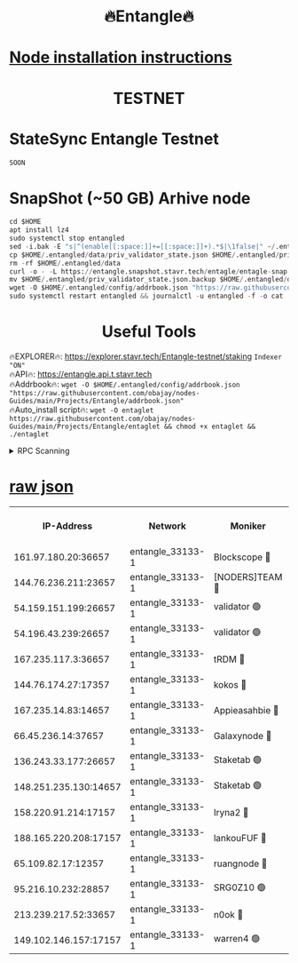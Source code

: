 <h1 align="center"> 🔥Entangle🔥</h1>

[Node installation instructions](https://github.com/obajay/nodes-Guides/tree/main/Projects/Entangle)
=

<h1 align="center"> TESTNET</h1>

# StateSync Entangle Testnet
```python
SOON
```
# SnapShot (~50 GB) Arhive node
```python
cd $HOME
apt install lz4
sudo systemctl stop entangled
sed -i.bak -E "s|^(enable[[:space:]]+=[[:space:]]+).*$|\1false|" ~/.entangled/config/config.toml
cp $HOME/.entangled/data/priv_validator_state.json $HOME/.entangled/priv_validator_state.json.backup
rm -rf $HOME/.entangled/data
curl -o - -L https://entangle.snapshot.stavr.tech/entagle/entagle-snap.tar.lz4 | lz4 -c -d - | tar -x -C $HOME/.entangled --strip-components 2
mv $HOME/.entangled/priv_validator_state.json.backup $HOME/.entangled/data/priv_validator_state.json
wget -O $HOME/.entangled/config/addrbook.json "https://raw.githubusercontent.com/obajay/nodes-Guides/main/Projects/Entangle/addrbook.json"
sudo systemctl restart entangled && journalctl -u entangled -f -o cat
```
 <h1 align="center"> Useful Tools</h1>
 
🔥EXPLORER🔥: https://explorer.stavr.tech/Entangle-testnet/staking        `Indexer "ON"` \
🔥API🔥:      https://entangle.api.t.stavr.tech \
🔥Addrbook🔥: ```wget -O $HOME/.entangled/config/addrbook.json "https://raw.githubusercontent.com/obajay/nodes-Guides/main/Projects/Entangle/addrbook.json"``` \
🔥Auto_install script🔥:  `wget -O entaglet https://raw.githubusercontent.com/obajay/nodes-Guides/main/Projects/Entangle/entaglet && chmod +x entaglet && ./entaglet`


<details>
<summary>RPC Scanning</summary>

<h2 align="center"> We scan nodes in real time every 4 hours. And we provide the final result of RPC endpoints.
We cannot influence the operation of these nodes in any way. </h2>


```python
If Voting Power is higher than 0 --> then the Node is a validator of the network and may be subject to attack and be a potential threat to the chain.
```
```python
We marked such validators with a red symbol
```

</details>

[raw json](https://rpc-check.entangt.stavr.tech/entangt/rpc-entangt-result.json)
=


<table><tr><th>IP-Address</th><th>Network</th><th>Moniker</th><th>Latest Block Height</th><th>Earliest Block Height</th><th>Catching Up</th><th>Tx Index</th><th>Voting Power</th><th>Scan Time</th></tr><tr><td>161.97.180.20:36657</td><td>entangle_33133-1</td><td>Blockscope 🔴</td><td>1068195</td><td>1</td><td>False</td><td>off</td><td>254086473635098</td><td>2023-12-12T01:59:21.534758999UTC</td></tr><tr><td>144.76.236.211:23657</td><td>entangle_33133-1</td><td>[NODERS]TEAM 🔴</td><td>1068197</td><td>1</td><td>False</td><td>off</td><td>47049700500000000</td><td>2023-12-12T01:59:33.557231982UTC</td></tr><tr><td>54.159.151.199:26657</td><td>entangle_33133-1</td><td>validator 🟢</td><td>1068199</td><td>1</td><td>False</td><td>on</td><td>0</td><td>2023-12-12T01:59:41.577033372UTC</td></tr><tr><td>54.196.43.239:26657</td><td>entangle_33133-1</td><td>validator 🟢</td><td>1068199</td><td>1</td><td>False</td><td>on</td><td>0</td><td>2023-12-12T01:59:42.193742074UTC</td></tr><tr><td>167.235.117.3:36657</td><td>entangle_33133-1</td><td>tRDM 🔴</td><td>1068200</td><td>1</td><td>False</td><td>on</td><td>56719660338000</td><td>2023-12-12T01:59:43.026561947UTC</td></tr><tr><td>144.76.174.27:17357</td><td>entangle_33133-1</td><td>kokos 🔴</td><td>1068197</td><td>145001</td><td>False</td><td>on</td><td>89890100000000</td><td>2023-12-12T01:59:30.816161284UTC</td></tr><tr><td>167.235.14.83:14657</td><td>entangle_33133-1</td><td>Appieasahbie 🔴</td><td>1068200</td><td>531401</td><td>False</td><td>on</td><td>44568809900999996</td><td>2023-12-12T01:59:42.789833326UTC</td></tr><tr><td>66.45.236.14:37657</td><td>entangle_33133-1</td><td>Galaxynode 🔴</td><td>1068198</td><td>654001</td><td>False</td><td>on</td><td>146576163487401</td><td>2023-12-12T01:59:36.442703763UTC</td></tr><tr><td>136.243.33.177:26657</td><td>entangle_33133-1</td><td>Staketab 🟢</td><td>1068198</td><td>660001</td><td>False</td><td>on</td><td>0</td><td>2023-12-12T01:59:35.844361956UTC</td></tr><tr><td>148.251.235.130:14657</td><td>entangle_33133-1</td><td>Staketab 🟢</td><td>1068195</td><td>660801</td><td>False</td><td>on</td><td>0</td><td>2023-12-12T01:59:21.255492417UTC</td></tr><tr><td>158.220.91.214:17157</td><td>entangle_33133-1</td><td>Iryna2 🔴</td><td>1068199</td><td>704001</td><td>False</td><td>on</td><td>166890937000019</td><td>2023-12-12T01:59:42.538996597UTC</td></tr><tr><td>188.165.220.208:17157</td><td>entangle_33133-1</td><td>lankouFUF 🔴</td><td>1068196</td><td>725001</td><td>False</td><td>on</td><td>180899900000002</td><td>2023-12-12T01:59:26.367271773UTC</td></tr><tr><td>65.109.82.17:12357</td><td>entangle_33133-1</td><td>ruangnode 🔴</td><td>1068195</td><td>806001</td><td>False</td><td>off</td><td>250006232826436</td><td>2023-12-12T01:59:21.916445325UTC</td></tr><tr><td>95.216.10.232:28857</td><td>entangle_33133-1</td><td>SRG0Z10 🟢</td><td>1068195</td><td>842001</td><td>False</td><td>off</td><td>0</td><td>2023-12-12T01:59:20.927258443UTC</td></tr><tr><td>213.239.217.52:33657</td><td>entangle_33133-1</td><td>n0ok 🔴</td><td>1068199</td><td>968199</td><td>False</td><td>off</td><td>46574292273662988</td><td>2023-12-12T01:59:40.846619080UTC</td></tr><tr><td>149.102.146.157:17157</td><td>entangle_33133-1</td><td>warren4 🟢</td><td>1068197</td><td>1054001</td><td>False</td><td>on</td><td>0</td><td>2023-12-12T01:59:33.261365418UTC</td></tr></table>
